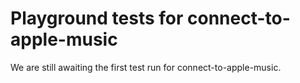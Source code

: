 # Playground tests for connect-to-apple-music
We are still awaiting the first test run for connect-to-apple-music.
